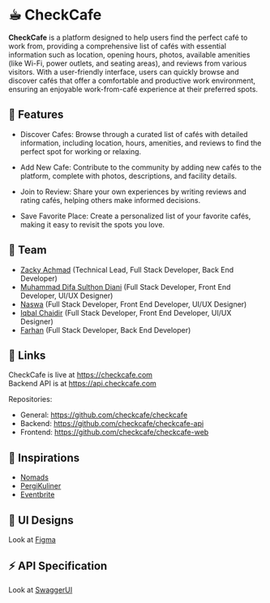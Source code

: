 # ☕︎ CheckCafe

**CheckCafe** is a platform designed to help users find the perfect café to work from, providing a comprehensive list of cafés with essential information such as location, opening hours, photos, available amenities (like Wi-Fi, power outlets, and seating areas), and reviews from various visitors. With a user-friendly interface, users can quickly browse and discover cafés that offer a comfortable and productive work environment, ensuring an enjoyable work-from-café experience at their preferred spots.

## 🌟 Features

- Discover Cafes: Browse through a curated list of cafés with detailed information, including location, hours, amenities, and reviews to find the perfect spot for working or relaxing.

- Add New Cafe: Contribute to the community by adding new cafés to the platform, complete with photos, descriptions, and facility details.

- Join to Review: Share your own experiences by writing reviews and rating cafés, helping others make informed decisions.

- Save Favorite Place: Create a personalized list of your favorite cafés, making it easy to revisit the spots you love.

## 🤝 Team

- [Zacky Achmad](https://github.com/zckyachmd/) (Technical Lead, Full Stack Developer, Back End Developer)
- [Muhammad Difa Sulthon Diani](https://github.com/difasulthon) (Full Stack Developer, Front End Developer, UI/UX Designer)
- [Naswa](https://github.com/Endabelyu/) (Full Stack Developer, Front End Developer, UI/UX Designer)
- [Iqbal Chaidir](https://github.com/IQchaidir) (Full Stack Developer, Front End Developer, UI/UX Designer)
- [Farhan](https://github.com/aan-cloud) (Full Stack Developer, Back End Developer)

## 🔗 Links

CheckCafe is live at <https://checkcafe.com>  
Backend API is at <https://api.checkcafe.com>

Repositories:

- General: <https://github.com/checkcafe/checkcafe>
- Backend: <https://github.com/checkcafe/checkcafe-api>
- Frontend: <https://github.com/checkcafe/checkcafe-web>

## 🔎 Inspirations

- [Nomads](https://nomads.com/)
- [PergiKuliner](https://pergikuliner.com/)
- [Eventbrite](https://www.eventbrite.com/)

## 🎨 UI Designs

Look at [Figma](https://www.figma.com/design/XEOhRXv4oPacVMwCWktLxu/checkcafe.com?node-id=0-1&t=MCnYDSN671ZVYYll-1)

## ⚡ API Specification

Look at [SwaggerUI](https://api.checkcafe.com/ui)
